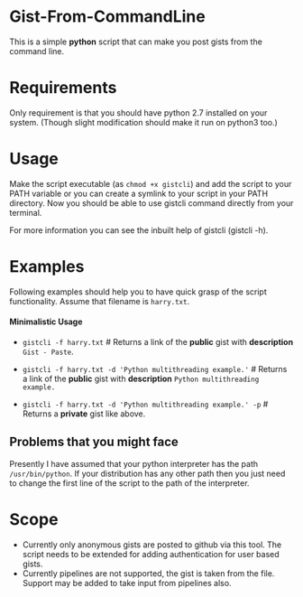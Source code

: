 # Gist-From-CommandLine
This is a simple **python** script that can make you post gists from the command line.

# Requirements 
Only requirement is that you should have python 2.7 installed on your system. (Though slight modification should make it run on python3 too.)

# Usage
Make the script executable (as `chmod +x gistcli`) and add the script to your PATH variable or you can create a symlink to your script in your PATH directory. Now you should be able to use gistcli command directly from your terminal. 

For more information you can see the inbuilt help of gistcli (gistcli -h).

# Examples
Following examples should help you to have quick grasp of the script functionality.
Assume that filename is `harry.txt`.

#### Minimalistic Usage
- `gistcli -f harry.txt`  # Returns a link of the **public** gist with **description** `Gist - Paste`.


- `gistcli -f harry.txt -d 'Python multithreading example.'` # Returns a link of the **public** gist with **description** `Python multithreading example.`
- `gistcli -f harry.txt -d 'Python multithreading example.' -p` # Returns a **private** gist like above.

## Problems that you might face
Presently I have assumed that your python interpreter has the path `/usr/bin/python`. If your distribution has any other path then you just need to change the first line of the script to the path of the interpreter.

# Scope
- Currently only anonymous gists are posted to github via this tool. The script needs to be extended for adding authentication for user based gists.
- Currently pipelines are not supported, the gist is taken from the file. Support may be added to take input from pipelines also.

